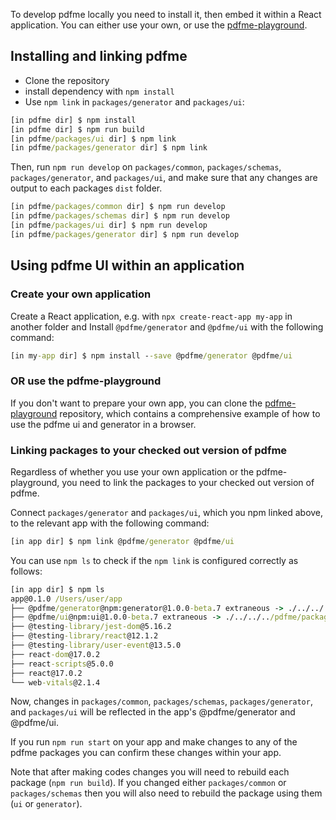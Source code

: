 To develop pdfme locally you need to install it, then embed it within a React application.
You can either use your own, or use the [pdfme-playground](https://github.com/pdfme/pdfme-playground).

## Installing and linking pdfme

* Clone the repository
* install dependency with `npm install`
* Use `npm link` in `packages/generator` and `packages/ui`:

```cmd
[in pdfme dir] $ npm install
[in pdfme dir] $ npm run build
[in pdfme/packages/ui dir] $ npm link
[in pdfme/packages/generator dir] $ npm link
```

Then, run `npm run develop` on `packages/common`, `packages/schemas`, `packages/generator`, and `packages/ui`, 
and make sure that any changes are output to each packages `dist` folder.

```cmd
[in pdfme/packages/common dir] $ npm run develop
[in pdfme/packages/schemas dir] $ npm run develop
[in pdfme/packages/ui dir] $ npm run develop
[in pdfme/packages/generator dir] $ npm run develop
```

## Using pdfme UI within an application

### Create your own application

Create a React application, e.g. with `npx create-react-app my-app` in another folder and
Install `@pdfme/generator` and `@pdfme/ui` with the following command:

```cmd
[in my-app dir] $ npm install --save @pdfme/generator @pdfme/ui
```

### OR use the pdfme-playground

If you don't want to prepare your own app, you can clone the [pdfme-playground](https://github.com/pdfme/pdfme-playground) repository, which contains a comprehensive example of how to use the pdfme ui and generator in a browser.

### Linking packages to your checked out version of pdfme

Regardless of whether you use your own application or the pdfme-playground, you need to link the packages to your checked out version of pdfme.

Connect `packages/generator` and `packages/ui`, which you npm linked above, to the relevant app with the following command:

```cmd
[in app dir] $ npm link @pdfme/generator @pdfme/ui
```

You can use `npm ls` to check if the `npm link` is configured correctly as follows:

```cmd
[in app dir] $ npm ls
app@0.1.0 /Users/user/app
├── @pdfme/generator@npm:generator@1.0.0-beta.7 extraneous -> ./../../../pdfme/packages/generator
├── @pdfme/ui@npm:ui@1.0.0-beta.7 extraneous -> ./../../../pdfme/packages/ui
├── @testing-library/jest-dom@5.16.2
├── @testing-library/react@12.1.2
├── @testing-library/user-event@13.5.0
├── react-dom@17.0.2
├── react-scripts@5.0.0
├── react@17.0.2
└── web-vitals@2.1.4
```

Now, changes in `packages/common`, `packages/schemas`, `packages/generator`, and `packages/ui` will be reflected in the app's @pdfme/generator and @pdfme/ui.

If you run `npm run start` on your app and make changes to any of the pdfme packages you can confirm these changes within your app.

Note that after making codes changes you will need to rebuild each package (`npm run build`). If you changed either `packages/common` or `packages/schemas` then you will also need to rebuild the package using them (`ui` or `generator`).

